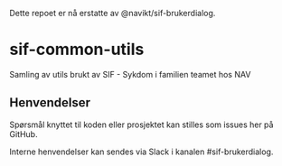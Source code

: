 Dette repoet er nå erstatte av @navikt/sif-brukerdialog.

# sif-common-utils

Samling av utils brukt av SIF - Sykdom i familien teamet hos NAV

## Henvendelser

Spørsmål knyttet til koden eller prosjektet kan stilles som issues her på GitHub.

Interne henvendelser kan sendes via Slack i kanalen #sif-brukerdialog.
